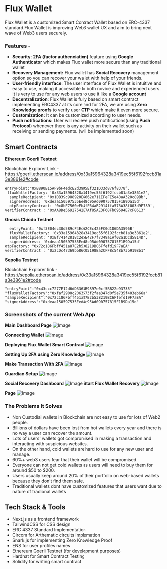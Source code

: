 # Flux Wallet

Flux Wallet is a customized Smart Contract Wallet based on ERC-4337 standard.Flux Wallet is improving Web3 wallet UX and aim to bring next wave of Web3 users securely.

### Features -

- **Security**: **2FA (factor authenciation)** feature using **Google Authenticator** which makes Flux wallet more secure than any traditional wallet
- **Recovery Management:** Flux wallet has **Social Recovery** management option so you can recover your wallet with help of your friends.
- **User-friendly interface**: The user interface of Flux Wallet is intuitive and easy to use, making it accessible to both novice and experienced users. It is very to use for any web users to use it like a **Google account**
- **Decentralization**: Flux Wallet is fully based on smart contract implementing ERC4337 at its core and for 2FA, we are using **Zero Knowledge proofs** to verify user **OTP** which make it even more secure.
- **Customization:** It can be customized according to user needs.
- **Push notifications:** User will recieve push notifications(using **Push Protocol**) whenever there is any activity on their wallet such as receiving or sending payments. (will be implemented soon)

## Smart Contracts

**Ethereum Goerli Testnet**

Blockchain Explorer Link - https://goerli.etherscan.io/address/0x33a15964328a3419ec55f6192fccb81a3e3861e2#code

```
entryPoint:"0xB890B15AF9bF4edcE2d39D5Ef321D33d876f8378”,
 fluxWalletFactory: '0x33a15964328a3419ec55f6192fccb81a3e3861e2',
  sampleRecipient: '0x1DB39c988920E6662e711EFeFE5e48aA320c89Bb',
  signerAddress: '0xdeaa150597535Eed8c95Ad090757815F1B9Da15d’,
  otpFactoryContract: '0x8bE7560eEb4fF64aB2914ffa573A38f003d9E739',
verifierContract : "0xAA8De56927542E7Af85AE3F68Fb69594E7cF8613"

```

**Gnosis Chiodo Testnet**

```
  entryPoint: '0xf3E04ec30d589cF4Ec62CEc425FC0d1D6DA3596B'
  fluxWalletFactory: '0x33a15964328a3419ec55f6192fccb81a3e3861e2',
  sampleRecipient: '0xBf74142818c2e5E42F7f7349a1Af02a1Dcd5814D',
  signerAddress: '0xdeaa150597535Eed8c95Ad090757815F1B9Da15d'
otpFactory: "0x72c186Fbff451a87E2b538219BC6Ffefd19F7aEA"
verifierContract : "0x2cDc47369bb86C05198Ea2CFF8c548b73b919Bb1"
```

**Sepolia Testnet**

Blockchain Explorer link - https://sepolia.etherscan.io/address/0x33a15964328a3419ec55f6192fccb81a3e3861e2#code

```
"entryPoint":"0x43ccc7277E12d6dD3363B9897e0cf5BB22e93735"
"fluxWalletFactory":"0xfaf2900c2063573f2faa347d0f5e735f403eb66a"
"sampleRecipient":"0x72c186Fbff451a87E2b538219BC6Ffefd19F7aEA"
"signerAddress":"0xdeaa150597535Eed8c95Ad090757815F1B9Da15d"
```

### Screenshots of the current Web App

**Main Dashboard Page**
![Image](/image/flux-1.png)

**Connecting Wallet**
![Image](/image/flux-6.png)

**Deploying Flux Wallet Smart Contract**
![Image](/image/flux-deploy.png)

**Setting Up 2FA using Zero Knowledge**
![Image](/image/flux-2fa.png)

**Make Transaction With 2FA**
![Image](/image/flux-send-txn.png)

**Guardian Setup**
![Image](/image/flux-2.png)

**Social Recovery Dashboard**
![Image](/image/flux-3.png)
**Start Flux Wallet Recovery**
![Image](/image/flux-4.png)

**Page**
![Image](/image)

### The Problems It Solves

- Non Custodial wallets in Blockchain are not easy to use for lots of Web2 people.
- Billions of dollars have been lost from hot wallets every year and there is no way a user can recover the amount.
- Lots of users' wallets got compromised in making a transaction and interacting with suspicious websites.
- On the other hand, cold wallets are hard to use for any new user and manage.
- 60%+ web3 users fear that their wallet will be compromised.
- Everyone can not get cold wallets as users will need to buy them for around $50 to $200.
- Users usually keep around 20% of their portfolio on web-based wallets because they don’t find them safe.
- Traditional wallets dont have customized features that users want due to nature of tradional wallets

## Tech Stack & Tools

- Next.js as a frontend framework
- TailwindCSS for CSS design
- ERC 4337 Standard Implementation
- Circom for Arthematic circuits implemation
- Snark.js for implementing Zero Knowledge Proof
- ENS for user profiles names
- Ethereum Goerli Testnet (for development purposes)
- Hardhat for Smart Contract Testing
- Solidity for writing smart contract

```

```
